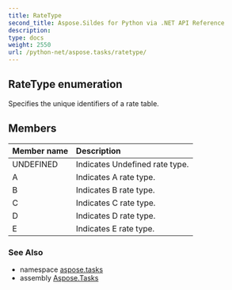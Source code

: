 ```yaml
---
title: RateType
second_title: Aspose.Sildes for Python via .NET API Reference
description: 
type: docs
weight: 2550
url: /python-net/aspose.tasks/ratetype/
---
```


## RateType enumeration

Specifies the unique identifiers of a rate table.

## Members
| Member name | Description |
| :- | :- |
|UNDEFINED|Indicates Undefined rate type.|
|A|Indicates A rate type.|
|B|Indicates B rate type.|
|C|Indicates C rate type.|
|D|Indicates D rate type.|
|E|Indicates E rate type.|

### See Also

* namespace [aspose.tasks](/tasks/python-net/aspose.tasks/)
* assembly [Aspose.Tasks](/tasks/python-net/)


